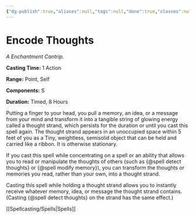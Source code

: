 ```yaml
---
{"dg-publish":true,"aliases":null,"tags":null,"done":true,"classes":null,"spellLevel":0,"school":"Enchantment","source":"GGR","permalink":"/spells/encode-thoughts/","dgHomeLink":false,"dgPassFrontmatter":true}
---
```


# Encode Thoughts
*A Enchantment Cantrip.*

**Casting Time:** 1 Action

**Range:** Point, Self

**Components:** S 

**Duration:** Timed, 8 Hours

Putting a finger to your head, you pull a memory, an idea, or a message from your mind and transform it into a tangible string of glowing energy called a thought strand, which persists for the duration or until you cast this spell again. The thought strand appears in an unoccupied space within 5 feet of you as a Tiny, weightless, semisolid object that can be held and carried like a ribbon. It is otherwise stationary.



If you cast this spell while concentrating on a spell or an ability that allows you to read or manipulate the thoughts of others (such as {@spell detect thoughts} or {@spell modify memory}), you can transform the thoughts or memories you read, rather than your own, into a thought strand.



Casting this spell while holding a thought strand allows you to instantly receive whatever memory, idea, or message the thought strand contains. (Casting {@spell detect thoughts} on the strand has the same effect.)

[[Spellcasting/Spells|Spells]]